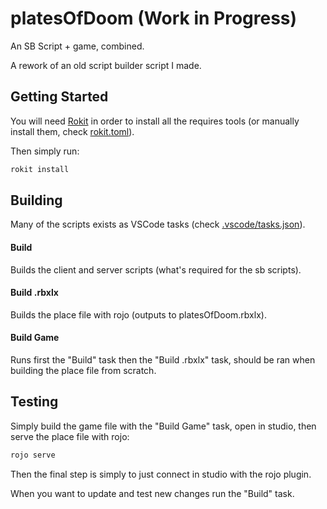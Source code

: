 # platesOfDoom (Work in Progress)

An SB Script + game, combined.

A rework of an old script builder script I made.

## Getting Started

You will need [Rokit](https://github.com/rojo-rbx/rokit) in order to install all the requires tools (or manually install them, check [rokit.toml](https://github.com/ewd3v/platesOfDoom/blob/main/rokit.toml)).

Then simply run:

```bash
rokit install
```

## Building

Many of the scripts exists as VSCode tasks (check [.vscode/tasks.json](https://github.com/ewd3v/platesOfDoom/blob/main/.vscode/tasks.json)).

#### Build

Builds the client and server scripts (what's required for the sb scripts).

#### Build .rbxlx

Builds the place file with rojo (outputs to platesOfDoom.rbxlx).

#### Build Game

Runs first the "Build" task then the "Build .rbxlx" task, should be ran when building the place file from scratch.

## Testing

Simply build the game file with the "Build Game" task, open in studio, then serve the place file with rojo:

```bash
rojo serve
```

Then the final step is simply to just connect in studio with the rojo plugin.

When you want to update and test new changes run the "Build" task.
